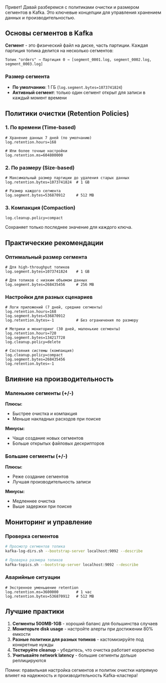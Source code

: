 Привет! Давай разберемся с политиками очистки и размером сегментов в Kafka. Это ключевые концепции для управления хранением данных и производительностью.

## Основы сегментов в Kafka

**Сегмент** - это физический файл на диске, часть партиции. Каждая партиция топика делится на несколько сегментов:

```
Топик "orders" → Партиция 0 → [segment_0001.log, segment_0002.log, segment_0003.log]
```

### Размер сегмента
- **По умолчанию**: 1 ГБ (`log.segment.bytes=1073741824`)
- **Активный сегмент**: только один сегмент открыт для записи в каждый момент времени

## Политики очистки (Retention Policies)

### 1. По времени (Time-based)
```properties
# Хранение данных 7 дней (по умолчанию)
log.retention.hours=168

# Или более точные настройки
log.retention.ms=604800000
```

### 2. По размеру (Size-based)
```properties
# Максимальный размер партиции до удаления старых данных
log.retention.bytes=1073741824  # 1 GB

# Размер каждого сегмента
log.segment.bytes=536870912     # 512 MB
```

### 3. Компакция (Compaction)
```properties
log.cleanup.policy=compact
```
Сохраняет только последнее значение для каждого ключа.

## Практические рекомендации

### Оптимальный размер сегмента
```properties
# Для high-throughput топиков
log.segment.bytes=1073741824    # 1 GB

# Для топиков с низким объемом данных
log.segment.bytes=268435456     # 256 MB
```

### Настройки для разных сценариев
```properties
# Логи приложений (7 дней, средние сегменты)
log.retention.hours=168
log.segment.bytes=536870912
log.retention.bytes=-1          # Без ограничения по размеру

# Метрики и мониторинг (30 дней, маленькие сегменты)
log.retention.hours=720
log.segment.bytes=134217728
log.cleanup.policy=delete

# Состояния системы (компакция)
log.cleanup.policy=compact
log.segment.bytes=268435456
log.retention.bytes=-1
```

## Влияние на производительность

### Маленькие сегменты (+/-)
**Плюсы:**
- Быстрее очистка и компакция
- Меньше накладных расходов при поиске

**Минусы:**
- Чаще создание новых сегментов
- Больше открытых файловых дескрипторов

### Большие сегменты (+/-)
**Плюсы:**
- Реже создание сегментов
- Лучшая производительность записи

**Минусы:**
- Медленнее очистка
- Выше задержки при поиске

## Мониторинг и управление

### Проверка сегментов
```bash
# Просмотр сегментов топика
kafka-log-dirs.sh --bootstrap-server localhost:9092 --describe

# Проверка размера топиков
kafka-topics.sh --bootstrap-server localhost:9092 --describe
```

### Аварийные ситуации
```properties
# Экстренное уменьшение retention
log.retention.ms=3600000        # 1 час
log.retention.bytes=536870912   # 512 MB
```

## Лучшие практики

1. **Сегменты 500MB-1GB** - хороший баланс для большинства случаев
2. **Мониторьте disk usage** - настройте алерты при достижении 80% емкости
3. **Разные политики для разных топиков** - кастомизируйте под конкретные нужды
4. **Тестируйте cleanup** - убедитесь, что очистка работает корректно
5. **Учитывайте network latency** - большие сегменты дольше реплицируются

Помни: правильная настройка сегментов и политик очистки напрямую влияет на надежность и производительность Kafka-кластера!